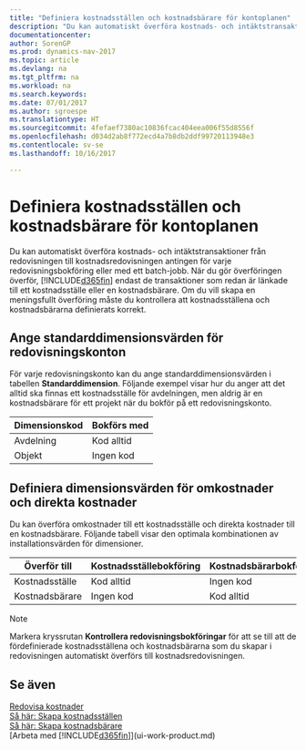 ```yaml
---
title: "Definiera kostnadsställen och kostnadsbärare för kontoplanen"
description: "Du kan automatiskt överföra kostnads- och intäktstransaktioner från redovisningen till kostnadsredovisningen antingen för varje redovisningsbokföring eller med ett batch-jobb. När du gör överföringen överför systemet endast de transaktioner som redan är länkade till ett kostnadsställe eller en kostnadsbärare. Om du vill skapa en meningsfullt överföring måste du kontrollera att kostnadsställena och kostnadsbärarna definierats korrekt."
documentationcenter: 
author: SorenGP
ms.prod: dynamics-nav-2017
ms.topic: article
ms.devlang: na
ms.tgt_pltfrm: na
ms.workload: na
ms.search.keywords: 
ms.date: 07/01/2017
ms.author: sgroespe
ms.translationtype: HT
ms.sourcegitcommit: 4fefaef7380ac10836fcac404eea006f55d8556f
ms.openlocfilehash: d034d2ab8f772ecd4a7b8db2ddf99720113948e3
ms.contentlocale: sv-se
ms.lasthandoff: 10/16/2017

---
```

# <a name="defining-cost-centers-and-cost-objects-for-chart-of-accounts"></a>Definiera kostnadsställen och kostnadsbärare för kontoplanen
Du kan automatiskt överföra kostnads- och intäktstransaktioner från redovisningen till kostnadsredovisningen antingen för varje redovisningsbokföring eller med ett batch-jobb. När du gör överföringen överför, [!INCLUDE[d365fin](includes/d365fin_md.md)] endast de transaktioner som redan är länkade till ett kostnadsställe eller en kostnadsbärare. Om du vill skapa en meningsfullt överföring måste du kontrollera att kostnadsställena och kostnadsbärarna definierats korrekt.  

## <a name="defining-default-dimension-values-for-general-ledger-accounts"></a>Ange standarddimensionsvärden för redovisningskonton  
För varje redovisningskonto kan du ange standarddimensionsvärden i tabellen **Standarddimension**. Följande exempel visar hur du anger att det alltid ska finnas ett kostnadsställe för avdelningen, men aldrig är en kostnadsbärare för ett projekt när du bokför på ett redovisningskonto.  

|**Dimensionskod**|**Bokförs med**|  
|------------------------------------------|-----------------------------------------|  
|Avdelning|Kod alltid|  
|Objekt|Ingen kod|  

## <a name="defining-dimension-values-for-overhead-costs-and-direct-costs"></a>Definiera dimensionsvärden för omkostnader och direkta kostnader  
 Du kan överföra omkostnader till ett kostnadsställe och direkta kostnader till en kostnadsbärare. Följande tabell visar den optimala kombinationen av installationsvärden för dimensioner.  

|Överför till|Kostnadsställebokföring|Kostnadsbärarbokföring|  
|-----------------|-------------------------|-------------------------|  
|Kostnadsställe|Kod alltid|Ingen kod|  
|Kostnadsbärare|Ingen kod|Kod alltid|  

> [!NOTE]  
>  Markera kryssrutan **Kontrollera redovisningsbokföringar** för att se till att de fördefinierade kostnadsställena och kostnadsbärarna som du skapar i redovisningen automatiskt överförs till kostnadsredovisningen.  

## <a name="see-also"></a>Se även  
[Redovisa kostnader](finance-manage-cost-accounting.md)  
[Så här: Skapa kostnadsställen](finance-how-to-set-up-cost-centers.md)   
[Så här: Skapa kostnadsbärare](finance-how-to-set-up-cost-objects.md)  
[Arbeta med [!INCLUDE[d365fin](includes/d365fin_md.md)]](ui-work-product.md)

